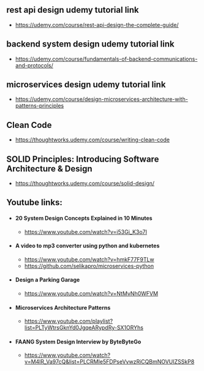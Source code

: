 ## rest api design udemy tutorial link
- https://udemy.com/course/rest-api-design-the-complete-guide/



## backend system design udemy tutorial link
- https://udemy.com/course/fundamentals-of-backend-communications-and-protocols/



## microservices design udemy tutorial link
- https://udemy.com/course/design-microservices-architecture-with-patterns-principles


## Clean Code
- https://thoughtworks.udemy.com/course/writing-clean-code

## SOLID Principles: Introducing Software Architecture & Design
- https://thoughtworks.udemy.com/course/solid-design/


## Youtube links:
- #### 20 System Design Concepts Explained in 10 Minutes
    - https://www.youtube.com/watch?v=i53Gi_K3o7I
- #### A video to mp3 converter using python and kubernetes
    - https://www.youtube.com/watch?v=hmkF77F9TLw
    - https://github.com/selikapro/microservices-python
- #### Design a Parking Garage
    - https://www.youtube.com/watch?v=NtMvNh0WFVM
- #### Microservices Architecture Patterns
    - https://www.youtube.com/playlist?list=PLTyWtrsGknYd0JgqeARypdRy-SX1ORYhs
- #### FAANG System Design Interview by ByteByteGo
    - https://www.youtube.com/watch?v=M4lR_Va97cQ&list=PLCRMIe5FDPseVvwzRiCQBmNOVUIZSSkP8